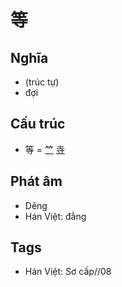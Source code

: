 # 等

## Nghĩa

* (trúc tự)
* đợi

## Cấu trúc
* 等 = [⺮](⺮.md) [寺](寺.md)

## Phát âm

* Děng
* Hán Việt: đẳng

## Tags
* Hán Việt: Sơ cấp//08

<script>window.HANZI_FIELD='等';</script>
